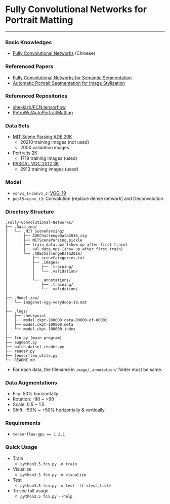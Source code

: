 # Fully Convolutional Networks for Portrait Matting
---
### Basic Knowledges
* [Fully Convolutional Networks](http://simtalk.cn/2016/11/01/Fully-Convolutional-Networks/) (Chinese)

### Referenced Papers
* [Fully Convolutional Networks for Semantic Segmentation](https://arxiv.org/pdf/1605.06211v1.pdf)
* [Automatic Portrait Segmentation for Image Stylization](http://xiaoyongshen.me/webpage_portrait/papers/portrait_eg16.pdf)

### Referenced Repositories
* [shekkizh/FCN.tensorflow](https://github.com/shekkizh/FCN.tensorflow)
* [PetroWu/AutoPortraitMatting](https://github.com/PetroWu/AutoPortraitMatting)

### Data Sets
* [MIT Scene Parsing ADE 20K](http://groups.csail.mit.edu/vision/datasets/ADE20K/)
    * 20210 training images (not used)
    * 2000 validation images
* [Portraits 2K](http://xiaoyongshen.me/webpage_portrait/index.html)
    * 1719 training images (used)
* [PASCAL VOC 2012 3K](http://host.robots.ox.ac.uk/pascal/VOC/voc2012/index.html#devkit)
    * 2913 training images (used)

### Model
* `conv1_1`~`conv5_3`: [VGG-19](http://www.vlfeat.org/matconvnet/models/beta16/imagenet-vgg-verydeep-19.mat)
* `pool5`~`conv_t3`: Convolution (replace dense network) and Deconvolution

### Directory Structure
```
.Fully-Convolutional-Networks/
├── .Data_zoo/
│   └── .MIT_SceneParsing/
│       ├── ADEChallengeData2016.zip
│       ├── MITSceneParsing.pickle
│       ├── train_data.npz (show up after first train)
│       ├── val_data.npz (show up after first train)
│       └── .ADEChallengeData2016/
│           ├── sceneCategories.txt
│           ├── .images/
│           │   ├── .training/
│           │   └── .validation/
│           │
│           └── .annotations/
│               ├── .training/
│               └── .validation/
│
├── .Model_zoo/
│   └── imagenet-vgg-verydeep-19.mat
│
├── .logs/
│   ├── checkpoint
│   ├── model.ckpt-100000.data-00000-of-00001
│   ├── model.ckpt-100000.meta
│   └── model.ckpt-100000.index
│
├── fcn.py (main program)
├── augment.py
├── batch_datset_reader.py
├── reader.py
├── tensorflow_utils.py
└── README.md

```

* For each data, the filename in `image/`, `annotation/` folder must be same.

### Data Augmentations
* Flip: 50% horizontally
* Rotation: -90 ~ +90
* Scale: 0.5 ~ 1.5
* Shift: -50% ~ +50% horizontally & vertically

### Requirements
* `tensorflow-gpu == 1.2.1`

### Quick Usage
* Train
    * `python3.5 fcn.py -m train`
* Visualize
    * `python3.5 fcn.py -m visualize`
* Test
    * `python3.5 fcn.py -m test -tl <test_list>`
* To see full usage
    * `python3.5 fcn.py --help`
